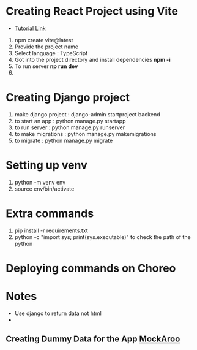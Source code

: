 # Creating React Project using Vite

- [Tutorial Link](https://www.youtube.com/watch?v=SqcY0GlETPk&t=503s)

1. npm create vite@latest
2. Provide the project name
3. Select language : TypeScript
4. Got into the project directory and install dependencies **npm -i**
5. To run server **np run dev**
6.

# Creating Django project

1. make django project : django-admin startproject backend
2. to start an app : python manage.py startapp <api name>
3. to run server : python manage.py runserver
4. to make migrations : python manage.py makemigrations
5. to migrate : python manage.py migrate

# Setting up venv

1. python -m venv env
2. source env/bin/activate

# Extra commands

1. pip install -r requirements.txt
2. python -c "import sys; print(sys.executable)" to check the path of the python

# Deploying commands on Choreo

# Notes

- Use django to return data not html
-

## Creating Dummy Data for the App [MockAroo](https://www.mockaroo.com/)
